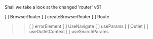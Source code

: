 Shall we take a look at the changed 'router' v6?

[ ] BrowserRouter
[ ] createBrowserRouter
[ ] Route
>>[ ] errorElement
[ ] UseNavigate
[ ] useParams
[ ] Outlet
[ ] useOutletContext
[ ] useSearchParams

